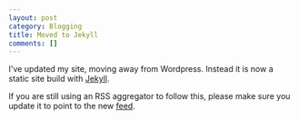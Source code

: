 ```yaml
---
layout: post
category: Blogging
title: Moved to Jekyll
comments: []
---
```


I've updated my site, moving away from Wordpress. Instead it is now a static site build with [Jekyll](https://jekyllrb.com).

If you are still using an RSS aggregator to follow this, please make sure you update it to point to the new [feed](http://winterdom.com/feed.xml).
